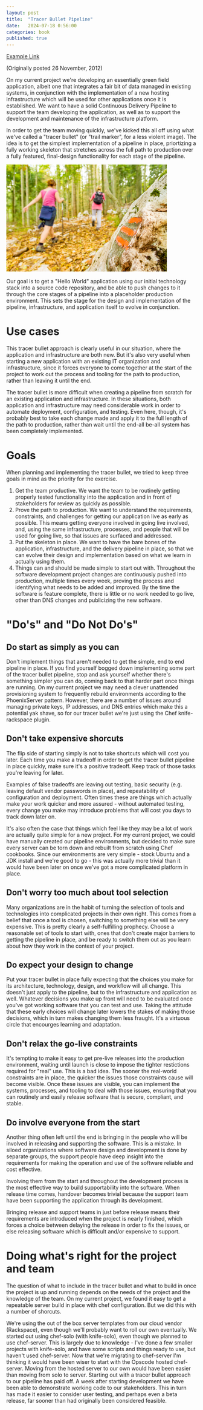 ```yaml
---
layout: post
title:  "Tracer Bullet Pipeline"
date:   2024-07-18 0:56:00
categories: book
published: true
---
```


[Example Link](https://infrastructure-as-code.com)

(Originally posted 26 November, 2012)


On my current project we're developing an essentially green field application, albeit one that integrates a fair bit of data managed in existing systems, in conjunction with the implementation of a new hosting infrastructure which will be used for other applications once it is established. We want to have a solid Continuous Delivery Pipeline to support the team developing the application, as well as to support the development and maintenance of the infrastructure platform.

In order to get the team moving quickly, we've kicked this all off using what we've called a "tracer bullet" (or "trail marker", for a less violent image). The idea is to get the simplest implementation of a pipeline in place, priortizing a fully working skeleton that stretches across the full path to production over a fully featured, final-design functionality for each stage of the pipeline.

![People hiking in the woods, with an orange blaze visible on a tree in the foreground](images/trail_marker.jpg)

Our goal is to get a "Hello World" application using our initial technology stack into a source code repository, and be able to push changes to it through the core stages of a pipeline into a placeholder production environment. This sets the stage for the design and implementation of the pipeline, infrastructure, and application itself to evolve in conjunction.

# Use cases

This tracer bullet approach is clearly useful in our situation, where the application and infrastructure are both new. But it's also very useful when starting a new application with an existing IT organization and infrastructure, since it forces everyone to come together at the start of the project to work out the process and tooling for the path to production, rather than leaving it until the end.

The tracer bullet is more difficult when creating a pipeline from scratch for an existing application and infrastructure. In these situations, both application and infrastructure may need considerable work in order to automate deployment, configuration, and testing. Even here, though, it's probably best to take each change made and apply it to the full length of the path to production, rather than wait until the end-all be-all system has been completely implemented.

# Goals

When planning and implementing the tracer bullet, we tried to keep three goals in mind as the priority for the exercise.

1. Get the team productive. We want the team to be routinely getting properly tested functionality into the application and in front of stakeholders for review as quickly as possible.
2. Prove the path to production. We want to understand the requirements, constraints, and challenges for getting our application live as early as possible. This means getting everyone involved in going live involved, and, using the same infrastructure, processes, and people that will be used for going live, so that issues are surfaced and addressed.
3. Put the skeleton in place. We want to have the bare bones of the application, infrastructure, and the delivery pipeline in place, so that we can evolve their design and implementation based on what we learn in actually using them.
4. Things can and should be made simple to start out with. Throughout the software development project changes are continuously pushed into production, multiple times every week, proving the process and identifying what needs to be added and improved. By the time the software is feature complete, there is little or no work needed to go live, other than DNS changes and publicizing the new software.

# "Do's" and "Do Not Do's"

## Do start as simply as you can

Don't implement things that aren't needed to get the simple, end to end pipeline in place. If you find yourself bogged down implementing some part of the tracer bullet pipeline, stop and ask yourself whether there's something simpler you can do, coming back to that harder part once things are running. On my current project we may need a clever unattended provisioning system to frequently rebuild environments according to the PhoenixServer pattern. However, there are a number of issues around managing private keys, IP addresses, and DNS entries which make this a potential yak shave, so for our tracer bullet we're just using the Chef knife-rackspace plugin.

## Don't take expensive shorcuts

The flip side of starting simply is not to take shortcuts which will cost you later. Each time you make a tradeoff in order to get the tracer bullet pipeline in place quickly, make sure it's a positive tradeoff. Keep track of those tasks you're leaving for later.

Examples of false tradeoffs are leaving out testing, basic security (e.g. leaving default vendor passwords in place), and repeatability of configuration and deployment. Often times these are things which actually make your work quicker and more assured - without automated testing, every change you make may introduce problems that will cost you days to track down later on.

It's also often the case that things which feel like they may be a lot of work are actually quite simple for a new project. For my current project, we could have manually created our pipeline environments, but decided to make sure every server can be torn down and rebuilt from scratch using Chef cookbooks. Since our environments are very simple - stock Ubuntu and a JDK install and we're good to go - this was actually more trivial than it would have been later on once we've got a more complicated platform in place.

## Don't worry too much about tool selection

Many organizations are in the habit of turning the selection of tools and technologies into complicated projects in their own right. This comes from a belief that once a tool is chosen, switching to something else will be very expensive. This is pretty clearly a self-fulfilling prophecy. Choose a reasonable set of tools to start with, ones that don't create major barriers to getting the pipeline in place, and be ready to switch them out as you learn about how they work in the context of your project.

## Do expect your design to change

Put your tracer bullet in place fully expecting that the choices you make for its architecture, technology, design, and workflow will all change. This doesn't just apply to the pipeline, but to the infrastructure and application as well. Whatever decisions you make up front will need to be evaluated once you've got working software that you can test and use. Taking the attitude that these early choices will change later lowers the stakes of making those decisions, which in turn makes changing them less fraught. It's a virtuous circle that encourges learning and adaptation.

## Don't relax the go-live constraints

It's tempting to make it easy to get pre-live releases into the production environment, waiting until launch is close to impose the tighter restictions required for "real" use. This is a bad idea. The sooner the real-world constraints are in place, the quicker the issues those constraints cause will become visible. Once these issues are visible, you can implement the systems, processes, and tooling to deal with those issues, ensuring that you can routinely and easily release software that is secure, compliant, and stable.

## Do involve everyone from the start

Another thing often left until the end is bringing in the people who will be involved in releasing and supporting the software. This is a mistake. In siloed organizations where software design and development is done by separate groups, the support people have deep insight into the requirements for making the operation and use of the software reliable and cost effective.

Involving them from the start and throughout the development process is the most effective way to build supportability into the software. When release time comes, handover becomes trivial because the support team have been supporting the application through its development.

Bringing release and support teams in just before release means their requirements are introduced when the project is nearly finished, which forces a choice between delaying the release in order to fix the issues, or else releasing software which is difficult and/or expensive to support.

# Doing what's right for the project and team

The question of what to include in the tracer bullet and what to build in once the project is up and running depends on the needs of the project and the knowledge of the team. On my current project, we found it easy to get a repeatable server build in place with chef configuration. But we did this with a number of shorcuts.

We're using the out of the box server templates from our cloud vendor (Rackspace), even though we'll probably want to roll our own eventually.
We started out using chef-solo (with knife-solo), even though we planned to use chef-server. This is largely due to knowledge - I've done a few smaller projects with knife-solo, and have some scripts and things ready to use, but haven't used chef-server. Now that we're migrating to chef-server I'm thinking it would have been wiser to start with the Opscode hosted chef-server. Moving from the hosted server to our own would have been easier than moving from solo to server.
Starting out with a tracer bullet approach to our pipeline has paid off. A week after starting development we have been able to demonstrate working code to our stakeholders. This in turn has made it easier to consider user testing, and perhaps even a beta release, far sooner than had originally been considered feasible.